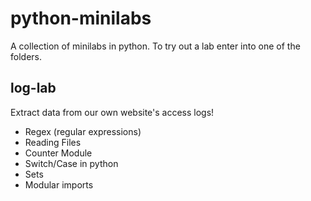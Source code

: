 # python-minilabs
A collection of minilabs in python. To try out a lab enter into one of the folders.

## log-lab
Extract data from our own website's access logs!
- Regex (regular expressions)
- Reading Files
- Counter Module
- Switch/Case in python
- Sets
- Modular imports
